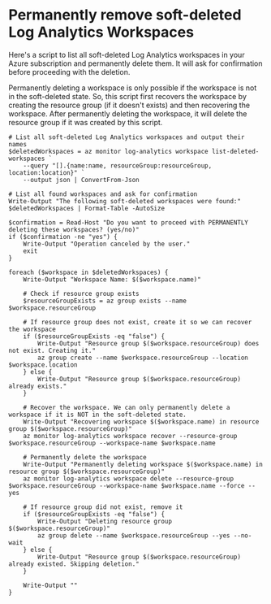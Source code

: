 # Permanently remove soft-deleted Log Analytics Workspaces

Here's a script to list all soft-deleted Log Analytics workspaces in your Azure subscription and permanently delete them. 
It will ask for confirmation before proceeding with the deletion.

Permanently deleting a workspace is only possible if the workspace is not in the soft-deleted state.
So, this script first recovers the workspace by creating the resource group (if it doesn't exists) and then recovering the workspace.
After permanently deleting the workspace, it will delete the resource group if it was created by this script.

```pwsh
# List all soft-deleted Log Analytics workspaces and output their names
$deletedWorkspaces = az monitor log-analytics workspace list-deleted-workspaces `
    --query "[].{name:name, resourceGroup:resourceGroup, location:location}" `
    --output json | ConvertFrom-Json

# List all found workspaces and ask for confirmation
Write-Output "The following soft-deleted workspaces were found:"
$deletedWorkspaces | Format-Table -AutoSize

$confirmation = Read-Host "Do you want to proceed with PERMANENTLY deleting these workspaces? (yes/no)"
if ($confirmation -ne "yes") {
    Write-Output "Operation canceled by the user."
    exit
}

foreach ($workspace in $deletedWorkspaces) {
    Write-Output "Workspace Name: $($workspace.name)"

    # Check if resource group exists
    $resourceGroupExists = az group exists --name $workspace.resourceGroup

    # If resource group does not exist, create it so we can recover the workspace
    if ($resourceGroupExists -eq "false") {
        Write-Output "Resource group $($workspace.resourceGroup) does not exist. Creating it."
        az group create --name $workspace.resourceGroup --location $workspace.location
    } else {
        Write-Output "Resource group $($workspace.resourceGroup) already exists."
    }

    # Recover the workspace. We can only permanently delete a workspace if it is NOT in the soft-deleted state.
    Write-Output "Recovering workspace $($workspace.name) in resource group $($workspace.resourceGroup)"
    az monitor log-analytics workspace recover --resource-group $workspace.resourceGroup --workspace-name $workspace.name

    # Permanently delete the workspace
    Write-Output "Permanently deleting workspace $($workspace.name) in resource group $($workspace.resourceGroup)"
    az monitor log-analytics workspace delete --resource-group $workspace.resourceGroup --workspace-name $workspace.name --force --yes

    # If resource group did not exist, remove it
    if ($resourceGroupExists -eq "false") {
        Write-Output "Deleting resource group $($workspace.resourceGroup)"
        az group delete --name $workspace.resourceGroup --yes --no-wait
    } else {
        Write-Output "Resource group $($workspace.resourceGroup) already existed. Skipping deletion."
    }

    Write-Output ""
}
```